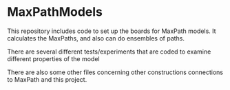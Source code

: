 # MaxPathModels

This repository includes code to set up the boards for MaxPath models. It calculates the MaxPaths, and also can do ensembles of paths.

There are several different tests/experiments that are coded to examine different properties of the model

There are also some other files concerning other constructions connections to MaxPath and this project.
